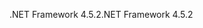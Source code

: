 <span data-ttu-id="5ffe2-101">.NET Framework 4.5.2</span><span class="sxs-lookup"><span data-stu-id="5ffe2-101">.NET Framework 4.5.2</span></span>
